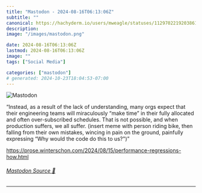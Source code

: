 ```yaml
---
title: "Mastodon - 2024-08-16T06:13:06Z"
subtitle: ""
canonical: https://hachyderm.io/users/mweagle/statuses/112970221920386184
description:
image: "/images/mastodon.png"

date: 2024-08-16T06:13:06Z
lastmod: 2024-08-16T06:13:06Z
image: ""
tags: ["Social Media"]

categories: ["mastodon"]
# generated: 2024-10-23T18:04:53-07:00
---
```

![Mastodon](/images/mastodon.png)

<p>“Instead, as a result of the lack of understanding, many orgs expect that their engineering teams will miraculously “make time” in their fully allocated and often over-subscribed schedules. That is not possible, and when production suffers, we all suffer. (insert meme with person riding bike, then falling from their own mistakes, wincing in pain on the ground, painfully expressing “Why would the code do this to us?&quot;)”</p><p><a href="https://prose.winterschon.com/2024/08/15/performance-regressions-how.html" target="_blank" rel="nofollow noopener noreferrer" translate="no"><span class="invisible">https://</span><span class="ellipsis">prose.winterschon.com/2024/08/</span><span class="invisible">15/performance-regressions-how.html</span></a></p>


###### [Mastodon Source 🐘](https://hachyderm.io/@mweagle/112970221920386184)

___
